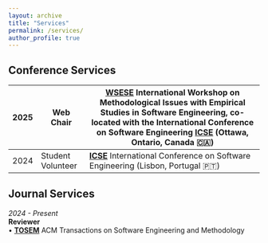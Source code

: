 ```yaml
---
layout: archive
title: "Services"
permalink: /services/
author_profile: true
---
```

## Conference Services

| 2025 | Web Chair         | [**WSESE**](https://conf.researchr.org/home/icse-2025/wsese-2025) International Workshop on Methodological Issues with Empirical Studies in Software Engineering, co-located with the International Conference on Software Engineering [**ICSE**](https://conf.researchr.org/home/icse-2025) (Ottawa, Ontario, Canada 🇨🇦) |
|------|-------------------|--------------------------------------------------------------------------------------------------------------------------------------------------------------------------------------------------------------|
| 2024 | Student Volunteer | [**ICSE**](https://conf.researchr.org/home/icse-2024) International Conference on Software Engineering (Lisbon, Portugal 🇵🇹)                                                                                                                       |

<!--

_2025<br/>_
**Web Chair**<br/>
• [**WSESE**](https://conf.researchr.org/home/icse-2025/wsese-2025) International Workshop on Methodological Issues with Empirical Studies in Software Engineering, co-located with the International Conference on Software Engineering [**ICSE**](https://conf.researchr.org/home/icse-2025) (Ottawa, Ontario, Canada 🇨🇦)<br/>

_2024<br/>_
**Student Volunteer**<br/>
• [**ICSE**](https://conf.researchr.org/home/icse-2024) International Conference on Software Engineering (Lisbon, Portugal 🇵🇹)<br/>
  -->
  

## Journal Services

_2024 - Present<br/>_
**Reviewer**<br/>
• [**TOSEM**](https://dl.acm.org/journal/tosem) ACM Transactions on Software Engineering and Methodology<br/>
